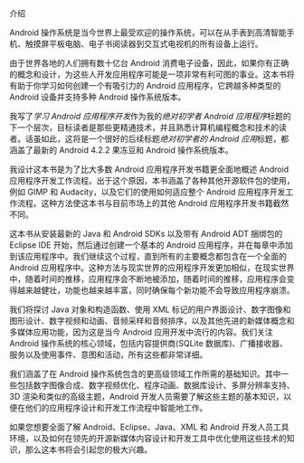 介绍

Android 操作系统是当今世界上最受欢迎的操作系统，可以在从手表到高清智能手机、触摸屏平板电脑、电子书阅读器到交互式电视机的所有设备上运行。

由于世界各地的人们拥有数十亿台 Android 消费电子设备，因此，如果你有正确的概念和设计，为这些人开发应用程序可能是一项非常有利可图的事业。这本书将有助于你学习如何创建一个有吸引力的 Android 应用程序，它跨越多种类型的 Android 设备并支持多种 Android 操作系统版本。

我写了*学习 Android 应用程序开发*作为我的*绝对初学者 Android 应用程序*标题的下一个层次，目标读者是那些更精通技术，并且熟悉计算机编程概念和技术的读者。话虽如此，这将是一个很好的后续标题*绝对初学者的 Android 应用*标题，都涵盖了最新的 Android 4.2.2 果冻豆和 Android 操作系统版本。

我设计这本书是为了比大多数 Android 应用程序开发书籍更全面地概述 Android 应用程序开发工作流程。出于这个原因，本书涵盖了各种其他开源软件包的使用，例如 GIMP 和 Audacity，以及它们的使用如何适应整个 Android 应用程序开发工作流程。这种方法使这本书与目前市场上的其他 Android 应用程序开发书籍截然不同。

这本书从安装最新的 Java 和 Android SDKs 以及带有 Android ADT 捆绑包的 Eclipse IDE 开始，然后通过创建一个基本的 Android 应用程序，并在每章中添加到该应用程序中。我们继续这个过程，直到所有的主要概念都包含在一个全面的 Android 应用程序中。这种方法与现实世界的应用程序开发更加相似，在现实世界中，随着时间的推移，应用程序会不断地被添加，随着时间的推移，应用程序会变得越来越健壮，功能也越来越丰富，同时确保每个新功能不会导致应用程序崩溃。

我们将探讨 Java 对象和构造函数、使用 XML 标记的用户界面设计、数字图像和图形设计、数字视频和动画、音频采样和音频排序，以及其他先进的新媒体概念和多媒体应用功能，因为这是当今 Android 应用开发中流行的内容。我们关注 Android 操作系统的核心领域，包括内容提供商(SQLite 数据库)、广播接收器、服务以及使用事件、意图和活动，所有这些都非常详细。

我们涵盖了在 Android 操作系统包含的更高级领域工作所需的基础知识。其中一些包括数字图像合成、数字视频优化、程序动画、数据库设计、多屏分辨率支持、3D 渲染和类似的高级主题，Android 开发人员需要了解这些主题的基本知识，以便在他们的应用程序设计和开发工作流程中智能地工作。

如果您想要全面了解 Android、Eclipse、Java、XML 和 Android 开发人员工具环境，以及如何在领先的开源新媒体内容设计和开发工具中优化使用这些技术的知识，那么这本书将会引起您的极大兴趣。